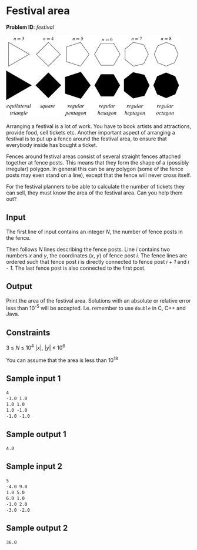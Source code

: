 # Festival area
__Problem ID__: _festival_

![](../images/festival.png)

Arranging a festival is a lot of work. You have to book artists and
attractions, provide food, sell tickets etc. Another important aspect of
arranging a festival is to put up a fence around the festival area, to ensure
that everybody inside has bought a ticket.

Fences around festival areas consist of several straight fences attached
together at fence posts. This means that they form the shape of a (possibly
irregular) polygon. In general this can be any polygon (some of the fence posts
may even stand on a line), except that the fence will never cross itself.

For the festival planners to be able to calculate the number of tickets they
can sell, they must know the area of the festival area. Can you help them out?

## Input
The first line of input contains an integer _N_, the number of fence posts in
the fence.

Then follows _N_ lines describing the fence posts. Line _i_ contains two
numbers _x_ and _y_, the coordinates (_x_, _y_) of fence post _i_. The fence
lines are ordered such that fence post _i_ is directly connected to fence post
_i + 1_ and _i - 1_. The last fence post is also connected to the first post.

## Output
Print the area of the festival area. Solutions with an absolute or relative
error less than 10<sup>-5</sup> will be accepted. I.e. remember to use `double`
in C, C++ and Java.

## Constraints
3 &le; _N_ &le; 10<sup>4</sup>
|_x_|, |_y_| &le; 10<sup>6</sup>

You can assume that the area is less than 10<sup>18</sup>

## Sample input 1
```
4
-1.0 1.0
1.0 1.0
1.0 -1.0
-1.0 -1.0
```

## Sample output 1
```
4.0
```

## Sample input 2
```
5
-4.0 9.0
1.0 5.0
6.0 1.0
-1.0 2.0
-3.0 -2.0
```

## Sample output 2
```
36.0
```
